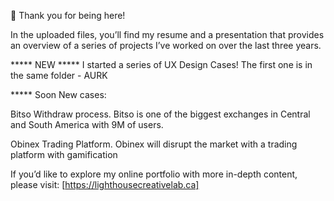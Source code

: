 🥳 Thank you for being here!

In the uploaded files, you’ll find my resume and a presentation that provides an overview of a series of projects I’ve worked on over the last three years.  

***** NEW *****
I started a series of UX Design Cases! The first one is in the same folder - AURK

***** Soon New cases:

Bitso Withdraw process.
Bitso is one of the biggest exchanges in Central and South America with 9M of users.

Obinex Trading Platform.
Obinex will disrupt the market with a trading platform with gamification


If you’d like to explore my online portfolio with more in-depth content, please visit: [https://lighthousecreativelab.ca]
